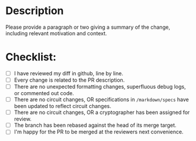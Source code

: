 # Description

Please provide a paragraph or two giving a summary of the change, including relevant motivation and context.

# Checklist:

- [ ] I have reviewed my diff in github, line by line.
- [ ] Every change is related to the PR description.
- [ ] There are no unexpected formatting changes, superfluous debug logs, or commented out code.
- [ ] There are no circuit changes, OR specifications in `/markdown/specs` have been updated to reflect circuit changes.
- [ ] There are no circuit changes, OR a cryptographer has been assigned for review.
- [ ] The branch has been rebased against the head of its merge target.
- [ ] I'm happy for the PR to be merged at the reviewers next convenience.
